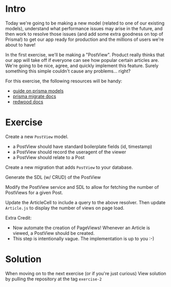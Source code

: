 Intro
=====
Today we're going to be making a new model (related to one of our existing models), understand what performance issues may arise in the future, and then work to resolve those issues (and add some extra goodness on top of Prisma!) to get our app ready for production and the millions of users we're about to have!

In the first exercise, we'll be making a "PostView". Product really thinks that our app will take off if everyone can see how popular certain articles are. We're going to be nice, agree, and quickly implement this feature. Surely something this simple couldn't cause any problems... right?

For this exercise, the following resources will be handy:
- [guide on prisma models](https://www.prisma.io/docs/reference/api-reference/prisma-schema-reference#model)
- [prisma migrate docs](https://www.prisma.io/docs/concepts/components/prisma-migrate/migrate-development-production)
- [redwood docs](https://redwoodjs.com/docs/index)

Exercise
========
Create a new `PostView` model.
- a PostView should have standard boilerplate fields (id, timestamp)
- a PostView should record the useragent of the viewer
- a PostView should relate to a Post

Create a new migration that adds `PostView` to your database.

Generate the SDL (w/ CRUD) of the PostView

Modify the PostView service and SDL to allow for fetching the number of PostViews for a given Post.

Update the ArticleCell to include a query to the above resolver. Then update `Article.js` to display the number of views on page load.

Extra Credit:
- Now automate the creation of PageViews! Whenever an Article is viewed, a PostView should be created.
- This step is intentionally vague. The implementation is up to you :-)

Solution
========
When moving on to the next exercise (or if you're just curious)
View solution by pulling the repository at the tag `exercise-2`
